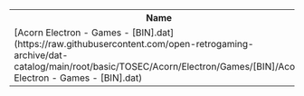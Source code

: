 <table>
<tr><th>Name</th><th>Size</th></tr>
<tr><td>[Acorn Electron - Games - [BIN].dat](https://raw.githubusercontent.com/open-retrogaming-archive/dat-catalog/main/root/basic/TOSEC/Acorn/Electron/Games/[BIN]/Acorn Electron - Games - [BIN].dat)</td><td>2467</td></tr>
</table>

